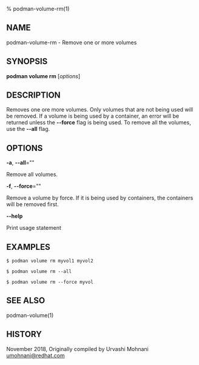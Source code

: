 % podman-volume-rm(1)

## NAME
podman\-volume\-rm - Remove one or more volumes

## SYNOPSIS
**podman volume rm** [*options*]

## DESCRIPTION

Removes one ore more volumes. Only volumes that are not being used will be removed.
If a volume is being used by a container, an error will be returned unless the **--force**
flag is being used. To remove all the volumes, use the **--all** flag.


## OPTIONS

**-a**, **--all**=""

Remove all volumes.

**-f**, **--force**=""

Remove a volume by force.
If it is being used by containers, the containers will be removed first.

**--help**

Print usage statement


## EXAMPLES

```
$ podman volume rm myvol1 myvol2

$ podman volume rm --all

$ podman volume rm --force myvol
```

## SEE ALSO
podman-volume(1)

## HISTORY
November 2018, Originally compiled by Urvashi Mohnani <umohnani@redhat.com>
